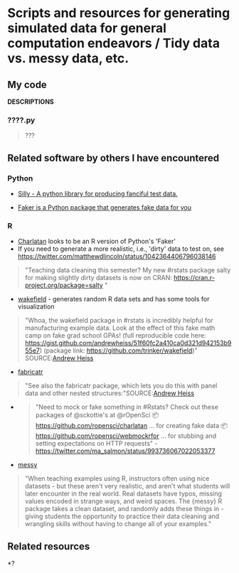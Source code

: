 # Scripts and resources for generating simulated data for general computation endeavors / Tidy data vs. messy data, etc.

My code
-------

**DESCRIPTIONS**


### ????.py


> ???




Related software by others I have encountered
--------------------------------------------

### Python

* [Silly - A python library for producing fanciful test data.](https://github.com/classam/silly?utm_content=buffera8f2d&utm_medium=social&utm_source=twitter.com&utm_campaign=buffer)

* [Faker is a Python package that generates fake data for you](https://github.com/joke2k/faker)


### R

* [Charlatan](https://github.com/ropensci/charlatan) looks to be an R version of Python's 'Faker'
* If you need to generate a more realistic, i.e., 'dirty' data to test on, see https://twitter.com/matthewdlincoln/status/1042364406796038146
>"Teaching data cleaning this semester? My new #rstats package salty for making slightly dirty datasets is now on CRAN: https://cran.r-project.org/package=salty "


* [wakefield](https://github.com/trinker/wakefield) - generates random R data sets and has some tools for visualization

>"Whoa, the wakefield package in #rstats is incredibly helpful for manufacturing example data. Look at the effect of this fake math camp on fake grad school GPAs! 
(full reproducible code here: https://gist.github.com/andrewheiss/51f60fc2a410ca0d321d942153b955e7)
(package link: https://github.com/trinker/wakefield)" SOURCE:[Andrew Heiss](https://twitter.com/andrewheiss/status/1179566764335730688)

* [fabricatr](https://declaredesign.org/r/fabricatr/)
>"See also the fabricatr package, which lets you do this with panel data and other nested structures:"SOURCE:[Andrew Heiss](https://twitter.com/andrewheiss/status/1179566764335730688)

* >"Need to mock or fake something in #Rstats? Check out these packages of @sckottie's at @rOpenSci
📦 https://github.com/ropensci/charlatan … for creating fake data
📦 https://github.com/ropensci/webmockrfor … for stubbing and setting expectations on HTTP requests" - https://twitter.com/ma_salmon/status/993736067022053377

* [messy](https://github.com/nrennie/messy)
>"When teaching examples using R, instructors often using nice datasets - but these aren't very realistic, and aren't what students will later encounter in the real world. Real datasets have typos, missing values encoded in strange ways, and weird spaces. The {messy} R package takes a clean dataset, and randomly adds these things in - giving students the opportunity to practice their data cleaning and wrangling skills without having to change all of your examples."

Related resources
----------------

*?

